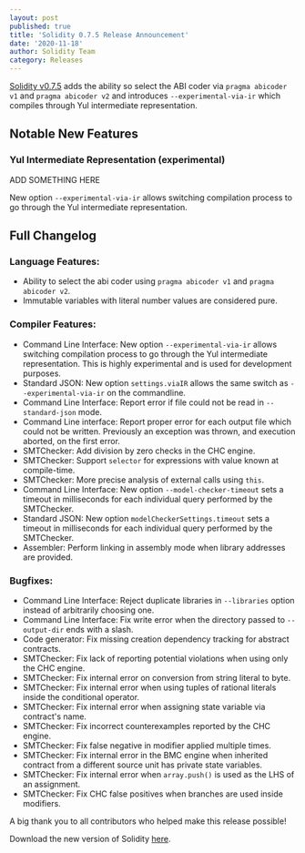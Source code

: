 ```yaml
---
layout: post
published: true
title: 'Solidity 0.7.5 Release Announcement'
date: '2020-11-18'
author: Solidity Team
category: Releases
---
```


[Solidity v0.7.5](https://github.com/ethereum/solidity/releases/tag/v0.7.5) adds the ability so select the ABI coder via ``pragma abicoder v1`` and ``pragma abicoder v2`` and introduces ``--experimental-via-ir`` which compiles through Yul intermediate representation.

## Notable New Features

### Yul Intermediate Representation (experimental)

ADD SOMETHING HERE

New option ``--experimental-via-ir`` allows switching compilation process to go through the Yul intermediate representation. 


## Full Changelog

### Language Features: 
* Ability to select the abi coder using ``pragma abicoder v1`` and ``pragma abicoder v2``.
* Immutable variables with literal number values are considered pure.

### Compiler Features:
* Command Line Interface: New option ``--experimental-via-ir`` allows switching compilation process to go through the Yul intermediate representation. This is highly experimental and is used for development purposes.
* Standard JSON: New option ``settings.viaIR`` allows the same switch as ``--experimental-via-ir`` on the commandline.
* Command Line Interface: Report error if file could not be read in ``--standard-json`` mode.
* Command Line interface: Report proper error for each output file which could not be written. Previously an exception was thrown, and execution aborted, on the first error.
* SMTChecker: Add division by zero checks in the CHC engine.
* SMTChecker: Support ``selector`` for expressions with value known at compile-time.
* SMTChecker: More precise analysis of external calls using ``this``.
* Command Line Interface: New option ``--model-checker-timeout`` sets a timeout in milliseconds for each individual query performed by the SMTChecker.
* Standard JSON: New option ``modelCheckerSettings.timeout`` sets a timeout in milliseconds for each individual query performed by the SMTChecker.
* Assembler: Perform linking in assembly mode when library addresses are provided.

### Bugfixes:
* Command Line Interface: Reject duplicate libraries in ``--libraries`` option instead of arbitrarily choosing one.
* Command Line Interface: Fix write error when the directory passed to ``--output-dir`` ends with a slash.
* Code generator: Fix missing creation dependency tracking for abstract contracts.
* SMTChecker: Fix lack of reporting potential violations when using only the CHC engine.
* SMTChecker: Fix internal error on conversion from string literal to byte.
* SMTChecker: Fix internal error when using tuples of rational literals inside the conditional operator.
* SMTChecker: Fix internal error when assigning state variable via contract's name.
* SMTChecker: Fix incorrect counterexamples reported by the CHC engine.
* SMTChecker: Fix false negative in modifier applied multiple times.
* SMTChecker: Fix internal error in the BMC engine when inherited contract from a different source unit has private state variables.
* SMTChecker: Fix internal error when ``array.push()`` is used as the LHS of an assignment.
* SMTChecker: Fix CHC false positives when branches are used inside modifiers.

A big thank you to all contributors who helped make this release possible!

Download the new version of Solidity [here](https://github.com/ethereum/solidity/releases/tag/v0.7.5).
